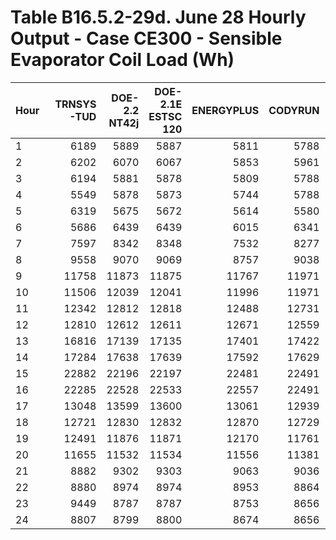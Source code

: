 # Table B16.5.2-29d. June 28 Hourly Output - Case CE300 - Sensible Evaporator Coil Load (Wh)
| Hour | TRNSYS-TUD | DOE-2.2 NT42j | DOE-2.1E ESTSC 120 | ENERGYPLUS | CODYRUN | HOT3000 |     |   Min |   Max |  Mean | Dev % $$ |     | TEST 0.0.0 | 
|:---- | ----------:| -------------:| ------------------:| ----------:| -------:| -------:| ---:| -----:| -----:| -----:| --------:| ---:| ----------:| 
| 1    |       6189 |          5889 |               5887 |       5811 |    5788 |    5870 |     |  5788 |  6189 |  5906 |      6.8 |     |       5887 | 
| 2    |       6202 |          6070 |               6067 |       5853 |    5961 |    5872 |     |  5853 |  6202 |  6004 |      5.8 |     |       6067 | 
| 3    |       6194 |          5881 |               5878 |       5809 |    5788 |    5783 |     |  5783 |  6194 |  5889 |      7.0 |     |       5878 | 
| 4    |       5549 |          5878 |               5873 |       5744 |    5788 |    5683 |     |  5549 |  5878 |  5752 |      5.7 |     |       5873 | 
| 5    |       6319 |          5675 |               5672 |       5614 |    5580 |    5955 |     |  5580 |  6319 |  5803 |     12.7 |     |       5672 | 
| 6    |       5686 |          6439 |               6439 |       6015 |    6341 |    7312 |     |  5686 |  7312 |  6372 |     25.5 |     |       6439 | 
| 7    |       7597 |          8342 |               8348 |       7532 |    8277 |    8647 |     |  7532 |  8647 |  8124 |     13.7 |     |       8348 | 
| 8    |       9558 |          9070 |               9069 |       8757 |    9038 |    9299 |     |  8757 |  9558 |  9132 |      8.8 |     |       9069 | 
| 9    |      11758 |         11873 |              11875 |      11767 |   11971 |   11923 |     | 11758 | 11971 | 11861 |      1.8 |     |      11875 | 
| 10   |      11506 |         12039 |              12041 |      11996 |   11971 |   12287 |     | 11506 | 12287 | 11974 |      6.5 |     |      12041 | 
| 11   |      12342 |         12812 |              12818 |      12488 |   12731 |   12562 |     | 12342 | 12818 | 12625 |      3.8 |     |      12818 | 
| 12   |      12810 |         12612 |              12611 |      12671 |   12559 |   12561 |     | 12559 | 12810 | 12637 |      2.0 |     |      12611 | 
| 13   |      16816 |         17139 |              17135 |      17401 |   17422 |   17431 |     | 16816 | 17431 | 17224 |      3.6 |     |      17135 | 
| 14   |      17284 |         17638 |              17639 |      17592 |   17629 |   17609 |     | 17284 | 17639 | 17565 |      2.0 |     |      17639 | 
| 15   |      22882 |         22196 |              22197 |      22481 |   22491 |   22350 |     | 22196 | 22882 | 22433 |      3.1 |     |      22197 | 
| 16   |      22285 |         22528 |              22533 |      22557 |   22491 |   22292 |     | 22285 | 22557 | 22448 |      1.2 |     |      22533 | 
| 17   |      13048 |         13599 |              13600 |      13061 |   12939 |   12739 |     | 12739 | 13600 | 13165 |      6.5 |     |      13600 | 
| 18   |      12721 |         12830 |              12832 |      12870 |   12729 |   12181 |     | 12181 | 12870 | 12694 |      5.4 |     |      12832 | 
| 19   |      12491 |         11876 |              11871 |      12170 |   11761 |   11541 |     | 11541 | 12491 | 11952 |      7.9 |     |      11871 | 
| 20   |      11655 |         11532 |              11534 |      11556 |   11381 |   11359 |     | 11359 | 11655 | 11503 |      2.6 |     |      11534 | 
| 21   |       8882 |          9302 |               9303 |       9063 |    9036 |    8931 |     |  8882 |  9303 |  9086 |      4.6 |     |       9303 | 
| 22   |       8880 |          8974 |               8974 |       8953 |    8864 |    8747 |     |  8747 |  8974 |  8899 |      2.5 |     |       8974 | 
| 23   |       9449 |          8787 |               8787 |       8753 |    8656 |    8647 |     |  8647 |  9449 |  8847 |      9.1 |     |       8787 | 
| 24   |       8807 |          8799 |               8800 |       8674 |    8656 |    8360 |     |  8360 |  8807 |  8683 |      5.1 |     |       8800 | 



